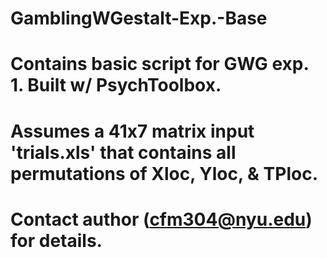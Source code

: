 # GamblingWGestalt-Exp.-Base
# Contains basic script for GWG exp. 1. Built w/ PsychToolbox. 

# Assumes a 41x7 matrix input 'trials.xls' that contains all permutations of Xloc, Yloc, & TPloc. 

# Contact author (cfm304@nyu.edu) for details.
